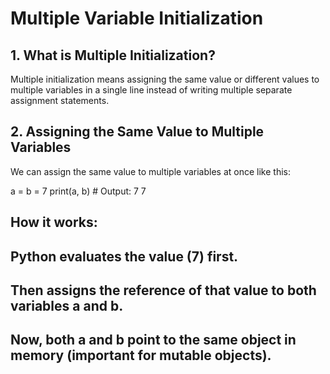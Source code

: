 # Multiple Variable Initialization 

## 1. What is Multiple Initialization?

Multiple initialization means assigning the same value or different values to multiple variables in a single line instead of writing multiple separate assignment statements.

## 2. Assigning the Same Value to Multiple Variables

We can assign the same value to multiple variables at once like this:

a = b = 7
print(a, b)   # Output: 7 7


## How it works:

## Python evaluates the value (7) first.

## Then assigns the reference of that value to both variables a and b.

## Now, both a and b point to the same object in memory (important for mutable objects).
